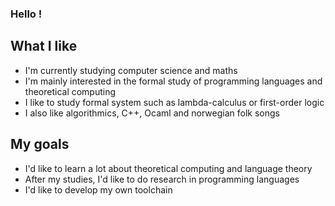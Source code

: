 ### Hello !

## What I like

- I'm currently studying computer science and maths
- I'm mainly interested in the formal study of programming languages and theoretical computing
- I like to study formal system such as lambda-calculus or first-order logic
- I also like algorithmics, C++, Ocaml and norwegian folk songs

## My goals

- I'd like to learn a lot about theoretical computing and language theory
- After my studies, I'd like to do research in programming languages
- I'd like to develop my own toolchain
